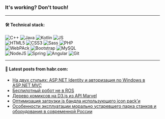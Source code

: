 ### It's working? Don't touch!

---

#### 🛠️ Technical stack:

![C++](https://img.shields.io/badge/C++-informational?logo=c%2B%2B&style=flat&logoColor=white&color=9C033A)
![Java](https://img.shields.io/badge/Java-informational?logo=java&style=flat&logoColor=white&color=007396)
![Kotlin](https://img.shields.io/badge/Kotlin-informational?logo=Kotlin&style=flat&logoColor=white&color=0095D5)
![JS](https://img.shields.io/badge/JS-informational?logo=javaScript&style=flat&logoColor=black&color=F7Df1E) <br>
![HTML5](https://img.shields.io/badge/HTML5-informational?logo=html5&style=flat&logoColor=white&color=E34F26)
![CSS3](https://img.shields.io/badge/CSS3-informational?logo=css3&style=flat&logoColor=white&color=157286)
![Sass](https://img.shields.io/badge/Saas-informational?logo=sass&style=flat&logoColor=white&color=hotpink)
![PHP](https://img.shields.io/badge/PHP-informational?logo=php&style=flat&logoColor=white&color=777BB4) <br>
![WebPAck](https://img.shields.io/badge/WebPack-informational?logo=webPack&style=flat&logoColor=white&color=FF6F00)
![Bootstrap](https://img.shields.io/badge/Bootstrap-informational?logo=Bootstrap&style=flat&logoColor=white&color=7952B3)
![MySQL](https://img.shields.io/badge/MySQL-informational?logo=MySQL&style=flat&logoColor=white&color=00f) <br>
![NodeJS](https://img.shields.io/badge/NodeJS-informational?logo=node.js&style=flat&logoColor=white&color=43853D)
![Spring](https://img.shields.io/badge/Spring-informational?logo=Spring&style=flat&logoColor=white&color=0A9EDC)
![Angular](https://img.shields.io/badge/Vue-informational?logo=vue.js&style=flat&logoColor=white&color=red)
![Git](https://img.shields.io/badge/Git-informational?logo=git&style=flat&logoColor=white&color=darkorange)

___

#### 💬 Latest posts from habr.com:

<!-- BLOG-POST-LIST:START -->
- [На двух стульях: ASP.NET Identity и авторизация по Windows в ASP.NET MVC](https://habr.com/ru/post/672382/?utm_source=habrahabr&utm_medium=rss&utm_campaign=672382)
- [Беспилотный робот не в ROS](https://habr.com/ru/post/672368/?utm_source=habrahabr&utm_medium=rss&utm_campaign=672368)
- [Дерево комиксов на D3.js из API Marvel](https://habr.com/ru/post/672362/?utm_source=habrahabr&utm_medium=rss&utm_campaign=672362)
- [Оптимизация загрузки js бандла использующего icon pack’и](https://habr.com/ru/post/672200/?utm_source=habrahabr&utm_medium=rss&utm_campaign=672200)
- [Особенности эксплуатации морально устаревшего парка станков и оборудования в современной России](https://habr.com/ru/post/672348/?utm_source=habrahabr&utm_medium=rss&utm_campaign=672348)
<!-- BLOG-POST-LIST:END -->

